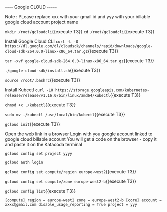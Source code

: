 
---- Google CLOUD -----

Note : PLease replace xxx with your gmail id and yyy with your billable google cloud account project name

`mkdir /root/gcloudcli`{{execute T3}}
`cd /root/gcloudcli`{{execute T3}}


Install Google Cloud CLI
`curl -L -O https://dl.google.com/dl/cloudsdk/channels/rapid/downloads/google-cloud-sdk-264.0.0-linux-x86_64.tar.gz`{{execute T3}}

`tar -xvf google-cloud-sdk-264.0.0-linux-x86_64.tar.gz`{{execute T3}}

`./google-cloud-sdk/install.sh`{{execute T3}}

`source /root/.bashrc`{{execute T3}}

Install Kubcetl
`curl -LO https://storage.googleapis.com/kubernetes-release/release/v1.16.0/bin/linux/amd64/kubectl`{{execute T3}}

`chmod +x ./kubectl`{{execute T3}}

`sudo mv ./kubectl /usr/local/bin/kubectl`{{execute T3}}


`gcloud init`{{execute T3}}

Open the web link in a browser
Login with you google account linked to google cloud billable account
You will get a code on the browser - copy it and paste it on the Katacoda terminal

`gcloud config set project yyyy`

`gcloud auth login`

`gcloud config set compute/region europe-west2`{{execute T3}}

`gcloud config set compute/zone europe-west2-b`{{execute T3}}

`gcloud config list`{{execute T3}}

`
[compute]
region = europe-west2
zone = europe-west2-b
[core]
account = xxxx@gmail.com
disable_usage_reporting = True
project = yyy
`


